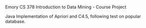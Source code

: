 Emory CS 378 Introduction to Data Mining -  Course Project

Java Implementation of Apriori and C4.5, following test on popular database.
